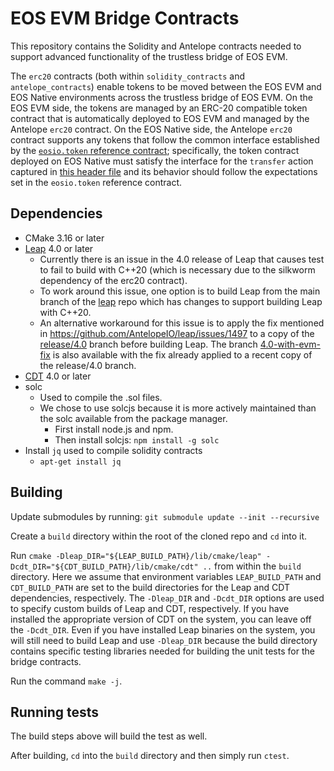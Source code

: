 # EOS EVM Bridge Contracts

This repository contains the Solidity and Antelope contracts needed to support advanced functionality of the trustless bridge of EOS EVM.

The `erc20` contracts (both within `solidity_contracts` and `antelope_contracts`) enable tokens to be moved between the EOS EVM and EOS Native environments across the trustless bridge of EOS EVM. On the EOS EVM side, the tokens are managed by an ERC-20 compatible token contract that is automatically deployed to EOS EVM and managed by the Antelope `erc20` contract. On the EOS Native side, the Antelope `erc20` contract supports any tokens that follow the common interface established by the [`eosio.token` reference contract](https://github.com/AntelopeIO/reference-contracts/tree/main/contracts/eosio.token); specifically, the token contract deployed on EOS Native must satisfy the interface for the `transfer` action captured in [this header file](antelope_contracts/contracts/erc20/include/erc20/eosio.token.hpp) and its behavior should follow the expectations set in the `eosio.token` reference contract.
## Dependencies

- CMake 3.16 or later
- [Leap](https://github.com/AntelopeIO/leap) 4.0 or later
  + Currently there is an issue in the 4.0 release of Leap that causes test to fail to build with C++20 (which is necessary due to the silkworm dependency of the erc20 contract).
  + To work around this issue, one option is to build Leap from the main branch of the [leap](https://github.com/AntelopeIO/leap) repo which has changes to support building Leap with C++20.
  + An alternative workaround for this issue is to apply the fix mentioned in https://github.com/AntelopeIO/leap/issues/1497 to a copy of the [release/4.0](https://github.com/AntelopeIO/leap/tree/release/4.0) branch before building Leap. The branch [4.0-with-evm-fix](https://github.com/AntelopeIO/leap/tree/4.0-with-evm-fix) is also available with the fix already applied to a recent copy of the release/4.0 branch. 
- [CDT](https://github.com/AntelopeIO/cdt) 4.0 or later
- solc
  + Used to compile the .sol files. 
  + We chose to use solcjs because it is more actively maintained than the solc available from the package manager.
    * First install node.js and npm.
    * Then install solcjs: `npm install -g solc`
- Install `jq` used to compile solidity contracts
  + `apt-get install jq`

## Building

Update submodules by running: `git submodule update --init --recursive`

Create a `build` directory within the root of the cloned repo and `cd` into it.

Run `cmake -Dleap_DIR="${LEAP_BUILD_PATH}/lib/cmake/leap" -Dcdt_DIR="${CDT_BUILD_PATH}/lib/cmake/cdt" ..` from within the `build` directory. 
Here we assume that environment variables `LEAP_BUILD_PATH` and `CDT_BUILD_PATH` are set to the build directories for the Leap and CDT dependencies, respectively.
The `-Dleap_DIR` and `-Dcdt_DIR` options are used to specify custom builds of Leap and CDT, respectively. If you have installed the appropriate version of CDT on the system, you can leave off the `-Dcdt_DIR`. Even if you have installed Leap binaries on the system, you will still need to build Leap and use `-Dleap_DIR` because the build directory contains specific testing libraries needed for building the unit tests for the bridge contracts.

Run the command `make -j`.

## Running tests

The build steps above will build the test as well.

After building, `cd` into the `build` directory and then simply run `ctest`.